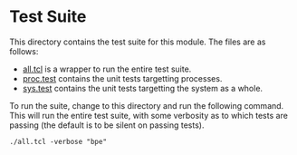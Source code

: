 # Test Suite

This directory contains the test suite for this module. The files are as
follows:

* [all.tcl](all.tcl) is a wrapper to run the entire test suite.
* [proc.test](proc.test) contains the unit tests targetting processes.
* [sys.test](sys.test) contains the unit tests targetting the system as a whole.

To run the suite, change to this directory and run the following command. This
will run the entire test suite, with some verbosity as to which tests are
passing (the default is to be silent on passing tests).

    ./all.tcl -verbose "bpe"